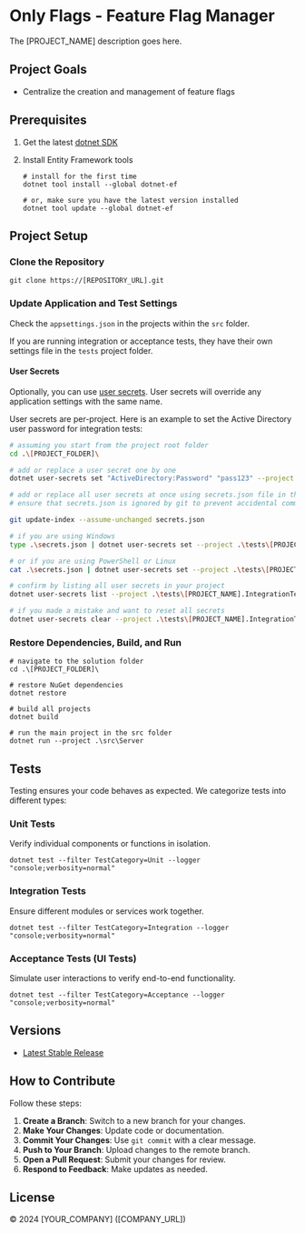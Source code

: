 # Only Flags - Feature Flag Manager

The [PROJECT_NAME] description goes here.

## Project Goals

- Centralize the creation and management of feature flags

## Prerequisites

1. Get the latest [dotnet SDK](https://dotnet.microsoft.com/en-us/download)

2. Install Entity Framework tools

    ```shell
    # install for the first time
    dotnet tool install --global dotnet-ef

    # or, make sure you have the latest version installed
    dotnet tool update --global dotnet-ef
    ```

## Project Setup

### Clone the Repository

```shell
git clone https://[REPOSITORY_URL].git
```

### Update Application and Test Settings

Check the `appsettings.json` in the projects within the `src` folder.

If you are running integration or acceptance tests, they have their own settings file in the `tests` project folder.

#### User Secrets

Optionally, you can use [user secrets](https://learn.microsoft.com/en-us/aspnet/core/security/app-secrets). User secrets
will override any application settings with the same name.

User secrets are per-project. Here is an example to set the Active Directory user password for integration tests:

```bash
# assuming you start from the project root folder
cd .\[PROJECT_FOLDER]\

# add or replace a user secret one by one
dotnet user-secrets set "ActiveDirectory:Password" "pass123" --project .\tests\[PROJECT_NAME].IntegrationTests\

# add or replace all user secrets at once using secrets.json file in the root folder
# ensure that secrets.json is ignored by git to prevent accidental commits

git update-index --assume-unchanged secrets.json

# if you are using Windows
type .\secrets.json | dotnet user-secrets set --project .\tests\[PROJECT_NAME].IntegrationTests\

# or if you are using PowerShell or Linux
cat .\secrets.json | dotnet user-secrets set --project .\tests\[PROJECT_NAME].IntegrationTests\

# confirm by listing all user secrets in your project
dotnet user-secrets list --project .\tests\[PROJECT_NAME].IntegrationTests\

# if you made a mistake and want to reset all secrets
dotnet user-secrets clear --project .\tests\[PROJECT_NAME].IntegrationTests\
```

### Restore Dependencies, Build, and Run

```shell
# navigate to the solution folder
cd .\[PROJECT_FOLDER]\

# restore NuGet dependencies
dotnet restore

# build all projects
dotnet build

# run the main project in the src folder
dotnet run --project .\src\Server
```

## Tests

Testing ensures your code behaves as expected. We categorize tests into different types:

### Unit Tests

Verify individual components or functions in isolation.

```shell
dotnet test --filter TestCategory=Unit --logger "console;verbosity=normal"
```

### Integration Tests

Ensure different modules or services work together.

```shell
dotnet test --filter TestCategory=Integration --logger "console;verbosity=normal"
```

### Acceptance Tests (UI Tests)

Simulate user interactions to verify end-to-end functionality.

```shell
dotnet test --filter TestCategory=Acceptance --logger "console;verbosity=normal"
```

## Versions

- [Latest Stable Release](https://[REPOSITORY_URL]/commits/branch/release/CurrentStable)

## How to Contribute

Follow these steps:

1. **Create a Branch**: Switch to a new branch for your changes.
2. **Make Your Changes**: Update code or documentation.
3. **Commit Your Changes**: Use `git commit` with a clear message.
4. **Push to Your Branch**: Upload changes to the remote branch.
5. **Open a Pull Request**: Submit your changes for review.
6. **Respond to Feedback**: Make updates as needed.

## License

© 2024 [YOUR_COMPANY] ([COMPANY_URL])